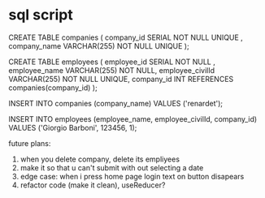 # sql script

CREATE TABLE companies
(
company_id SERIAL NOT NULL UNIQUE ,
company_name VARCHAR(255) NOT NULL UNIQUE
);

CREATE TABLE employees
(
employee_id SERIAL NOT NULL ,
employee_name VARCHAR(255) NOT NULL,
employee_civilId VARCHAR(255) NOT NULL UNIQUE,
company_id INT REFERENCES companies(company_id)
);

INSERT INTO companies (company_name)
VALUES ('renardet');

INSERT INTO employees (employee_name, employee_civilId, company_id)
VALUES ('Giorgio Barboni', 123456, 1);

future plans:

1. when you delete company, delete its empliyees
2. make it so that u can't submit with out selecting a date
3. edge case: when i press home page login text on button disapears
4. refactor code (make it clean), useReducer?
